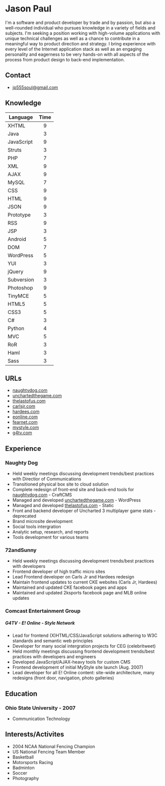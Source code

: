 # Jason Paul

I'm a software and product developer by trade and by passion, but also a
well-rounded individual who pursues knowledge in a variety of fields and subjects. 
I'm seeking a position working with high-volume applications with unique technical challenges as well as a chance to contribute
in a meaningful way to product direction and strategy. I bring experience with
every level of the Internet application stack as well as an engaging
personality and eagerness to be very hands-on with all aspects of the process
from product design to back-end implementation.

## Contact
* <jp555soul@gmail.com>

## Knowledge

| Language      | Time          |
| ------------- |:-------------:|
| XHTML      	| 9 			|
| Java      	| 3 			|
| JavaScript 	| 9 			|
| Struts 		| 3 			|
| PHP 			| 7 			|
| XML 			| 9 			|
| AJAX 			| 9 			|
| MySQL 		| 7 			|
| CSS 			| 9 			|
| HTML 			| 9 			|
| JSON 			| 9 			|
| Prototype 	| 3 			|
| RSS 			| 9 			|
| JSP 			| 3 			|
| Android 		| 5 			|
| DOM 			| 7 			|
| WordPress 	| 5 			|
| YUI 			| 3 			|
| jQuery 		| 9 			|
| Subversion 	| 3 			|
| Photoshop 	| 9 			|
| TinyMCE 		| 5 			|
| HTML5 		| 5 			|
| CSS3 			| 5 			|
| C# 			| 3 			|
| Python 		| 4 			|
| MVC 			| 5 			|
| RoR 			| 3 			|
| Haml 			| 3 			|
| Sass 			| 3 			|

## URLs

* [naughtydog.com](http://www.naughtydog.com "Craft CMS")
* [unchartedthegame.com](http://www.unchartedthegame.com "Wordpress")
* [thelastofus.com](http://www.thelastofus.com "Static HTML")
* [carlsjr.com](http://www.carlsjr.com "RoR Custom Build") 
* [hardees.com](http://www.hardees.com "RoR Custom Build") 
* [eonline.com](http://www.eonline.com "JSP Custom Build")
* [fearnet.com](http://www.fearnet.com "JSP Custom Build")
* [mystyle.com](http://www.mystyle.com "JSP Custom Build")
* [g4tv.com](http://www.g4tv.com ".Net Custom Build")


## Experience 

### Naughty Dog

* Held weekly meetings discussing development trends/best practices with Directior of Communications
* Transitioned physical box site to cloud solution
* Complete redesign of front-end site and back-end tools for [naughtydog.com](http://www.naughtydog.com "Craft CMS") - CraftCMS
* Managed and developed [unchartedthegame.com](http://www.unchartedthegame.com "Wordpress") - WordPress
* Managed and developed [thelastofus.com](http://www.thelastofus.com "Static HTML") - Static
* Front and backend developer of Uncharted 3 multiplayer game stats - deprecated
* Brand microsite development
* Social tools intergration
* Analytic setup, research, and reports
* Tools development for various teams


### 72andSunny

* Held weekly meetings discussing development trends/best practices with developers
* Frontend developer of high traffic micro sites
* Lead Frontend developer on Carls Jr and Hardees redesign
* Maintain frontend updates to current CKE websites (Carls Jr, Hardees)
* Maintained and updated CKE facebook pages and apps
* Maintained and updated 2ksports facebook page and MLB online updates


### Comcast Entertainment Group
##### G4TV - E! Online - Style Network

* Lead for frontend (X)HTML/CSS/JavaScript solutions adhering to W3C standards and semantic web principles
* Developer for many social intergration projects for CEG (celebritweet)
* Held monthly meetings discussing frontend development trends/best practices with developers and engineers
* Developed JavaScript/AJAX-heavy tools for custom CMS
* Frontend development of initial MyStyle site launch (Aug. 2007)
* Lead developer for all E! Online content: site-wide architecture, many redesigns (front door, navigation, photo galleries)

## Education

### Ohio State University - 2007

* Communication Technology 

## Interests/Activites

* 2004 NCAA National Fencing Champion
* US National Fencing Team Member 
* Basketball
* Motorsports Racing
* Badminton
* Soccer
* Photography





